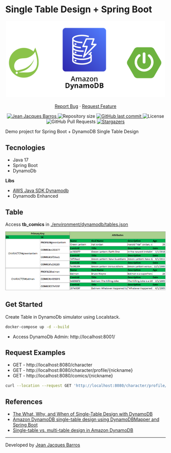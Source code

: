 # Single Table Design + Spring Boot

<p align="center">
    <img src="./files/logo-spring-dynamodb.png" width="500"/>
    <br />
    <br />
    <a href="https://github.com/jjeanjacques10/spring-dynamodb-single-table-design/issues">Report Bug</a>
    ·
    <a href="https://github.com/jjeanjacques10/spring-dynamodb-single-table-design/issues">Request Feature</a>
</p>

<p align="center">
   <a href="https://www.linkedin.com/in/jjean-jacques10/">
      <img alt="Jean Jacques Barros" src="https://img.shields.io/badge/-JeanJacquesBarros-6DB33F?style=flat&logo=Linkedin&logoColor=white" />
   </a>
  <img alt="Repository size" src="https://img.shields.io/github/repo-size/jjeanjacques10/spring-dynamodb-single-table-design?color=6DB33F">

  <a href="https://github.com/jjeanjacques10/spring-dynamodb-single-table-design/commits/master">
    <img alt="GitHub last commit" src="https://img.shields.io/github/last-commit/jjeanjacques10/spring-dynamodb-single-table-design?color=6DB33F">
  </a>
  <img alt="License" src="https://img.shields.io/badge/license-MIT-s">
  <img alt="GitHub Pull Requests" src="https://img.shields.io/github/issues-pr/jjeanjacques10/spring-dynamodb-single-table-design?color=6DB33F" />
  <a href="https://github.com/jjeanjacques10/spring-dynamodb-single-table-design/stargazers">
    <img alt="Stargazers" src="https://img.shields.io/github/stars/jjeanjacques10/spring-dynamodb-single-table-design?color=6DB33F&logo=github">
  </a>
</p>

Demo project for Spring Boot + DynamoDB Single Table Design

## Tecnologies

- Java 17
- Spring Boot
- DynamoDb

**Libs**

- [AWS Java SDK Dynamodb](https://docs.aws.amazon.com/amazondynamodb/latest/developerguide/CodeSamples.Java.html)
- Dynamodb Enhanced

## Table

Access **tb_comics** in [./environment/dynamodb/tables.json](./environment/dynamodb/tables.json)

<img src="./files/table.png"/>

## Get Started

Create Table in DynamoDb simulator using Localstack.

``` bash
docker-compose up -d --build
```

- Access DynamoDb Admin: http://localhost:8001/

## Request Examples

- GET - http://localhost:8080/character
- GET - http://localhost:8080/character/profile/{nickname}
- GET - http://localhost:8080/comics/{nickname}

``` bash
curl --location --request GET 'http://localhost:8080/character/profile/greenlantern'
```

## References

- [The What, Why, and When of Single-Table Design with DynamoDB](https://www.alexdebrie.com/posts/dynamodb-single-table/)
- [Amazon DynamoDB single-table design using DynamoDBMapper and Spring Boot](https://aws.amazon.com/blogs/database/amazon-dynamodb-single-table-design-using-dynamodbmapper-and-spring-boot/)
- [Single-table vs. multi-table design in Amazon DynamoDB](https://aws.amazon.com/blogs/database/single-table-vs-multi-table-design-in-amazon-dynamodb/)

---
Developed by [Jean Jacques Barros](https://github.com/jjeanjacques10)